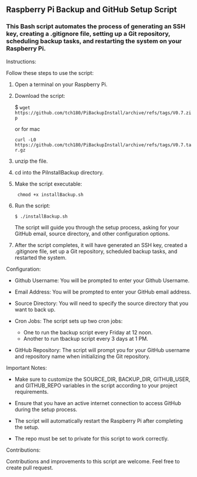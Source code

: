 ## Raspberry Pi Backup and GitHub Setup Script

### This Bash script automates the process of generating an SSH key, creating a .gitignore file, setting up a Git repository, scheduling backup tasks, and restarting the system on your Raspberry Pi.

Instructions:

Follow these steps to use the script:

1. Open a terminal on your Raspberry Pi.

2. Download the script:

   $ `wget https://github.com/tch180/PiBackupInstall/archive/refs/tags/V0.7.zip`

   or for mac

   `curl -L0 https://github.com/tch180/PiBackupInstall/archive/refs/tags/V0.7.tar.gz `

3. unzip the file.
4. cd into the PiInstallBackup directory.
5. Make the script executable:

   ` chmod +x installBackup.sh`

6. Run the script:

   `$ ./installBackup.sh`

   The script will guide you through the setup process, asking for your GitHub email, source directory, and other configuration options.

7. After the script completes, it will have generated an SSH key, created a .gitignore file, set up a Git repository, scheduled backup tasks, and restarted the system.

Configuration:

- Github Username: You will be prompted to enter your Github Username.

- Email Address: You will be prompted to enter your GitHub email address.

- Source Directory: You will need to specify the source directory that you want to back up.

- Cron Jobs: The script sets up two cron jobs:

  - One to run the backup script every Friday at 12 noon.
  - Another to run tbackup script every 3 days at 1 PM.

- GitHub Repository: The script will prompt you for your GitHub username and repository name when initializing the Git repository.

Important Notes:

- Make sure to customize the SOURCE_DIR, BACKUP_DIR, GITHUB_USER, and GITHUB_REPO variables in the script according to your project requirements.

- Ensure that you have an active internet connection to access GitHub during the setup process.

- The script will automatically restart the Raspberry Pi after completing the setup.

- The repo must be set to private for this script to work correctly.

Contributions:

Contributions and improvements to this script are welcome. Feel free to create pull request.
